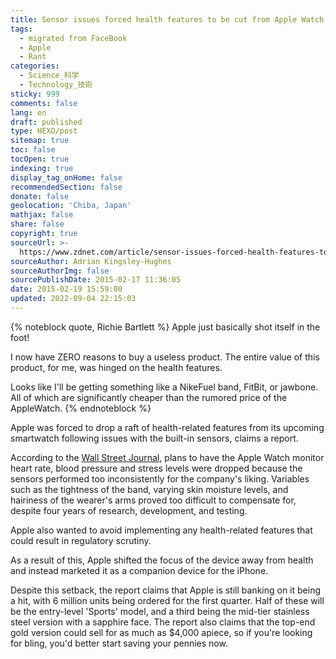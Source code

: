 ```yaml
---
title: Sensor issues forced health features to be cut from Apple Watch
tags:
  - migrated from FaceBook
  - Apple
  - Rant
categories:
  - Science_科学
  - Technology_技術
sticky: 999
comments: false
lang: en
draft: published
type: HEXO/post
sitemap: true
toc: false
tocOpen: true
indexing: true
display_tag_onHome: false
recommendedSection: false
donate: false
geolocation: 'Chiba, Japan'
mathjax: false
share: false
copyright: true
sourceUrl: >-
  https://www.zdnet.com/article/sensor-issues-forced-health-features-to-be-cut-from-apple-watch/
sourceAuthor: Adrian Kingsley-Hughes
sourceAuthorImg: false
sourcePublishDate: 2015-02-17 11:36:05
date: 2015-02-19 15:59:00
updated: 2022-09-04 22:15:03
---
```

{% noteblock quote, Richie Bartlett %}
Apple just basically shot itself in the foot!

I now have ZERO reasons to buy a useless product. The entire value of this product, for me, was hinged on the health features.

Looks like I'll be getting something like a NikeFuel band, FitBit, or jawbone. All of which are significantly cheaper than the rumored price of the AppleWatch.
{% endnoteblock %}

Apple was forced to drop a raft of health-related features from its upcoming smartwatch following issues with the built-in sensors, claims a report.

According to the [Wall Street Journal](http://www.wsj.com/articles/challenge-of-apple-watch-defining-its-purpose-1424133615), plans to have the Apple Watch monitor heart rate, blood pressure and stress levels were dropped because the sensors performed too inconsistently for the company's liking. Variables such as the tightness of the band, varying skin moisture levels, and hairiness of the wearer's arms proved too difficult to compensate for, despite four years of research, development, and testing.

Apple also wanted to avoid implementing any health-related features that could result in regulatory scrutiny.

As a result of this, Apple shifted the focus of the device away from health and instead marketed it as a companion device for the iPhone.

Despite this setback, the report claims that Apple is still banking on it being a hit, with 6 million units being ordered for the first quarter. Half of these will be the entry-level 'Sports' model, and a third being the mid-tier stainless steel version with a sapphire face. The report also claims that the top-end gold version could sell for as much as $4,000 apiece, so if you're looking for bling, you'd better start saving your pennies now.